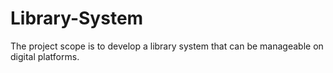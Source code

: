 # Library-System
The project scope is to develop a library system that can be manageable on digital platforms.
